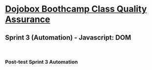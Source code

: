 # <u>Dojobox Boothcamp Class Quality Assurance</u>
<h2>Sprint 3 (Automation) - Javascript: DOM</h2> <br>
<h3>Post-test Sprint 3 Automation</h3>
